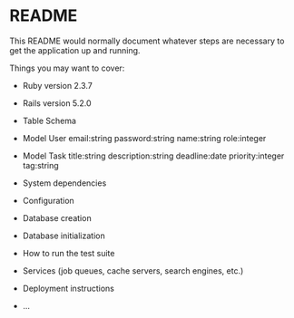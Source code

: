 # README

This README would normally document whatever steps are necessary to get the
application up and running.

Things you may want to cover:

* Ruby version
2.3.7

* Rails version
5.2.0

* Table Schema
- Model User
email:string
password:string
name:string
role:integer

- Model Task
title:string
description:string
deadline:date
priority:integer
tag:string

* System dependencies

* Configuration

* Database creation

* Database initialization

* How to run the test suite

* Services (job queues, cache servers, search engines, etc.)

* Deployment instructions

* ...
